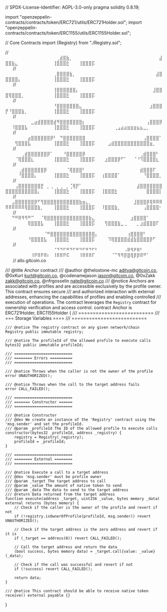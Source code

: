 // SPDX-License-Identifier: AGPL-3.0-only
pragma solidity 0.8.19;

import "openzeppelin-contracts/contracts/token/ERC721/utils/ERC721Holder.sol";
import "openzeppelin-contracts/contracts/token/ERC1155/utils/ERC1155Holder.sol";

// Core Contracts
import {Registry} from "./Registry.sol";

// ⠀⠀⠀⠀⠀⠀⠀⠀⠀⠀⠀⠀⠀⠀⠀⠀⢀⣾⣿⣷⡀⠀⠀⠀⠀⠀⠀⠀⠀⠀⠀⠀⠀⠀⠀⠀⠀⠀⠀⠀⠀⠀⠀⠀⠀⠀⠀⠀⣼⣿⣿⣷⣄⠀⠀⠀⠀⠀⠀⠀⠀⠀⠀⠀⢸⣿⣿⣿⣗⠀⠀⠀⢸⣿⣿⣿⡯⠀⠀⠀⠀⠀⠀⠀⠀⠀⠀⠀⠀⠀⠀⠀⠀⠀⠀⠀⠀⠀⠀⠀
// ⠀⠀⠀⠀⠀⠀⠀⠀⠀⠀⠀⠀⠀⠀⠀⢀⣿⣿⣿⣿⣷⡀⠀⠀⠀⠀⠀⠀⠀⠀⠀⠀⠀⠀⠀⠀⠀⠀⠀⠀⠀⠀⠀⠀⠀⠀⠀⣼⣿⣿⣿⣿⣿⡄⠀⠀⠀⠀⠀⠀⠀⠀⠀⠀⢸⣿⣿⣿⣗⠀⠀⠀⢸⣿⣿⣿⡯⠀⠀⠀⠀⠀⠀⠀⠀⠀⠀⠀⠀⠀⠀⠀⠀⠀⠀⠀⠀⠀⠀⠀
// ⠀⠀⠀⠀⠀⠀⠀⠀⠀⠀⠀⠀⠀⠀⠀⢸⣿⣿⣿⣿⣿⣿⡄⠀⠀⠀⠀⠀⠀⠀⠀⠀⠀⠀⠀⠀⠀⠀⠀⠀⠀⠀⠀⠀⠀⠀⣸⣿⣿⣿⢿⣿⣿⣿⡀⠀⠀⠀⠀⠀⠀⠀⠀⠀⢸⣿⣿⣿⣗⠀⠀⠀⢸⣿⣿⣿⡯⠀⠀⠀⠀⠀⠀⠀⠀⠀⠀⠀⠀⠀⠀⠀⠀⠀⠀⠀⠀⠀⠀⠀
// ⠀⠀⠀⠀⠀⠀⠀⠀⠀⠀⠀⠀⠀⠀⠀⠘⣿⣿⣿⣿⣿⣿⣿⣄⠀⠀⠀⠀⠀⠀⠀⠀⠀⠀⠀⠀⠀⠀⠀⠀⠀⠀⠀⠀⠀⣰⣿⣿⣿⡟⠘⣿⣿⣿⣷⡀⠀⠀⠀⠀⠀⠀⠀⠀⢸⣿⣿⣿⣗⠀⠀⠀⢸⣿⣿⣿⡯⠀⠀⠀⠀⠀⠀⠀⠀⠀⠀⠀⠀⠀⠀⠀⠀⠀⠀⠀⠀⠀⠀⠀
// ⠀⠀⠀⠀⠀⠀⠀⠀⣀⣴⣾⣿⣿⣿⣿⣾⠻⣿⣿⣿⣿⣿⣿⣿⡆⠀⠀⠀⠀⠀⠀⠀⠀⠀⠀⠀⠀⠀⠀⠀⠀⠀⠀⠀⢠⣿⣿⣿⡿⠀⠀⠸⣿⣿⣿⣧⠀⠀⠀⠀⠀⠀⠀⠀⢸⣿⣿⣿⣗⠀⠀⠀⢸⣿⣿⣿⡯⠀⠀⠀⠀⠀⠀⢀⣠⣴⣴⣶⣶⣶⣦⣦⣀⡀⠀⠀⠀⠀⠀⠀
// ⠀⠀⠀⠀⠀⠀⠀⣴⣿⣿⣿⣿⣿⣿⡿⠃⠀⠙⣿⣿⣿⣿⣿⣿⣿⠀⠀⠀⠀⠀⠀⠀⠀⠀⠀⠀⠀⠀⠀⠀⠀⠀⠀⢠⣿⣿⣿⣿⠁⠀⠀⠀⢻⣿⣿⣿⣧⠀⠀⠀⠀⠀⠀⠀⢸⣿⣿⣿⣗⠀⠀⠀⢸⣿⣿⣿⡯⠀⠀⠀⠀⣠⣾⣿⣿⣿⣿⣿⣿⣿⣿⣿⣿⣿⣶⡀⠀⠀⠀⠀
// ⠀⠀⠀⠀⠀⢀⣾⣿⣿⣿⣿⣿⣿⡿⠁⠀⠀⠀⠘⣿⣿⣿⣿⣿⡿⠀⠀⠀⠀⠀⠀⠀⠀⠀⠀⠀⠀⠀⠀⠀⠀⠀⢀⣾⣿⣿⣿⠃⠀⠀⠀⠀⠈⢿⣿⣿⣿⣆⠀⠀⠀⠀⠀⠀⢸⣿⣿⣿⣗⠀⠀⠀⢸⣿⣿⣿⡯⠀⠀⠀⣰⣿⣿⣿⡿⠋⠁⠀⠀⠈⠘⠹⣿⣿⣿⣿⣆⠀⠀⠀
// ⠀⠀⠀⠀⢀⣾⣿⣿⣿⣿⣿⣿⡿⠀⠀⠀⠀⠀⠀⠈⢿⣿⣿⣿⠃⠀⠀⠀⠀⠀⠀⠀⠀⠀⠀⠀⠀⠀⠀⠀⠀⠀⣾⣿⣿⣿⠏⠀⠀⠀⠀⠀⠀⠘⣿⣿⣿⣿⡄⠀⠀⠀⠀⠀⢸⣿⣿⣿⣗⠀⠀⠀⢸⣿⣿⣿⡯⠀⠀⢰⣿⣿⣿⣿⠁⠀⠀⠀⠀⠀⠀⠀⠘⣿⣿⣿⣿⡀⠀⠀
// ⠀⠀⠀⢠⣿⣿⣿⣿⣿⣿⣿⣟⠀⡀⢀⠀⡀⢀⠀⡀⢈⢿⡟⠁⠀⠀⠀⠀⠀⠀⠀⠀⠀⠀⠀⠀⠀⠀⠀⠀⠀⣼⣿⣿⣿⣿⣿⣿⣿⣿⣿⣿⣿⣿⣿⣿⣿⣿⣿⡄⠀⠀⠀⠀⢸⣿⣿⣿⣗⠀⠀⠀⢸⣿⣿⣿⡯⠀⠀⢸⣿⣿⣿⣗⠀⠀⠀⠀⠀⠀⠀⠀⠀⣿⣿⣿⣿⡇⠀⠀
// ⠀⠀⣠⣿⣿⣿⣿⣿⣿⡿⠋⢻⣿⣿⣿⣿⣿⣿⣿⣿⣿⣿⣿⣷⣶⣄⡀⠀⠀⠀⠀⠀⠀⠀⠀⠀⠀⠀⠀⠀⣸⣿⣿⣿⡿⢿⠿⠿⠿⠿⠿⠿⠿⠿⠿⢿⣿⣿⣿⣷⡀⠀⠀⠀⢸⣿⣿⣿⣗⠀⠀⠀⢸⣿⣿⣿⡯⠀⠀⠸⣿⣿⣿⣷⡀⠀⠀⠀⠀⠀⠀⠀⢠⣿⣿⣿⣿⠂⠀⠀
// ⠀⠀⠙⠛⠿⠻⠻⠛⠉⠀⠀⠈⢿⣿⣿⣿⣿⣿⣿⣿⣿⣿⣿⣿⣿⣿⣷⣄⠀⠀⠀⠀⠀⠀⠀⠀⠀⠀⠀⣰⣿⣿⣿⣿⠁⠀⠀⠀⠀⠀⠀⠀⠀⠀⠀⠀⢿⣿⣿⣿⣧⠀⠀⠀⢸⣿⣿⣿⣗⠀⠀⠀⢸⣿⣿⣿⡯⠀⠀⠀⢻⣿⣿⣿⣷⣀⢀⠀⠀⠀⡀⣰⣾⣿⣿⣿⠏⠀⠀⠀
// ⠀⠀⠀⠀⠀⠀⠀⠀⠀⠀⠀⠀⠈⠛⣿⣿⣿⣿⣿⣿⣿⣿⣿⣿⣿⣿⣿⣿⡄⠀⠀⠀⠀⠀⠀⠀⠀⠀⢰⣿⣿⣿⣿⠃⠀⠀⠀⠀⠀⠀⠀⠀⠀⠀⠀⠀⠘⣿⣿⣿⣿⣧⠀⠀⢸⣿⣿⣿⣗⠀⠀⠀⢸⣿⣿⣿⡯⠀⠀⠀⠀⠹⢿⣿⣿⣿⣿⣾⣾⣷⣿⣿⣿⣿⡿⠋⠀⠀⠀⠀
// ⠀⠀⠀⠀⠀⠀⠀⠀⠀⠀⠀⠀⠀⠀⠀⠈⠙⠙⠋⠛⠙⠋⠛⠙⠋⠛⠙⠋⠃⠀⠀⠀⠀⠀⠀⠀⠀⠠⠿⠻⠟⠿⠃⠀⠀⠀⠀⠀⠀⠀⠀⠀⠀⠀⠀⠀⠀⠸⠟⠿⠟⠿⠆⠀⠸⠿⠿⠟⠯⠀⠀⠀⠸⠿⠿⠿⠏⠀⠀⠀⠀⠀⠈⠉⠻⠻⡿⣿⢿⡿⡿⠿⠛⠁⠀⠀⠀⠀⠀⠀
//                    allo.gitcoin.co

/// @title Anchor contract
/// @author @thelostone-mc <aditya@gitcoin.co>, @0xKurt <kurt@gitcoin.co>, @codenamejason <jason@gitcoin.co>, @0xZakk <zakk@gitcoin.co>, @nfrgosselin <nate@gitcoin.co>
/// @notice Anchors are associated with profiles and are accessible exclusively by the profile owner. This contract ensures secure
///         and authorized interaction with external addresses, enhancing the capabilities of profiles and enabling controlled
///         execution of operations. The contract leverages the `Registry` contract for ownership verification and access control.
contract Anchor is ERC721Holder, ERC1155Holder {
    /// ==========================
    /// === Storage Variables ====
    /// ==========================

    /// @notice The registry contract on any given network/chain
    Registry public immutable registry;

    /// @notice The profileId of the allowed profile to execute calls
    bytes32 public immutable profileId;

    /// ==========================
    /// ======== Errors ==========
    /// ==========================

    /// @notice Throws when the caller is not the owner of the profile
    error UNAUTHORIZED();

    /// @notice Throws when the call to the target address fails
    error CALL_FAILED();

    /// ==========================
    /// ======= Constructor ======
    /// ==========================

    /// @notice Constructor
    /// @dev We create an instance of the 'Registry' contract using the 'msg.sender' and set the profileId.
    /// @param _profileId The ID of the allowed profile to execute calls
    constructor(bytes32 _profileId, address _registry) {
        registry = Registry(_registry);
        profileId = _profileId;
    }

    /// ==========================
    /// ======== External ========
    /// ==========================

    /// @notice Execute a call to a target address
    /// @dev 'msg.sender' must be profile owner
    /// @param _target The target address to call
    /// @param _value The amount of native token to send
    /// @param _data The data to send to the target address
    /// @return Data returned from the target address
    function execute(address _target, uint256 _value, bytes memory _data) external returns (bytes memory) {
        // Check if the caller is the owner of the profile and revert if not
        if (!registry.isOwnerOfProfile(profileId, msg.sender)) revert UNAUTHORIZED();

        // Check if the target address is the zero address and revert if it is
        if (_target == address(0)) revert CALL_FAILED();

        // Call the target address and return the data
        (bool success, bytes memory data) = _target.call{value: _value}(_data);

        // Check if the call was successful and revert if not
        if (!success) revert CALL_FAILED();

        return data;
    }

    /// @notice This contract should be able to receive native token
    receive() external payable {}
}